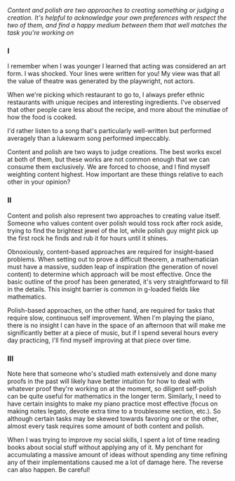 *Content and polish are two approaches to creating something or judging a creation. It's helpful to acknowledge your own preferences with respect the two of them, and find a happy medium between them that well matches the task you're working on*

### I

I remember when I was younger I learned that acting was considered an art form. I was shocked. Your lines were written for you! My view was that all the value of theatre was generated by the playwright, not actors.

When we're picking which restaurant to go to, I always prefer ethnic restaurants with unique recipes and interesting ingredients. I've observed that other people care less about the recipe, and more about the minutiae of how the food is cooked.

I'd rather listen to a song that's particularly well-written but performed averagely than a lukewarm song performed impeccably.

Content and polish are two ways to judge creations. The best works excel at both of them, but these works are not common enough that we can consume them exclusively. We are forced to choose, and I find myself weighting content highest. How important are these things relative to each other in your opinion?

### II

Content and polish also represent two approaches to creating value itself. Someone who values content over polish would toss rock after rock aside, trying to find the brightest jewel of the lot, while polish guy might pick up the first rock he finds and rub it for hours until it shines.

Obnoxiously, content-based approaches are required for insight-based problems. When setting out to prove a difficult theorem, a mathematician must have a massive, sudden leap of inspiration (the generation of novel content) to determine which approach will be most effective. Once the basic outline of the proof has been generated, it's very straightforward to fill in the details. This insight barrier is common in g-loaded fields like mathematics.

Polish-based approaches, on the other hand, are required for tasks that require slow, continuous self improvement. When I'm playing the piano, there is no insight I can have in the space of an afternoon that will make me significantly better at a piece of music, but if I spend several hours every day practicing, I'll find myself improving at that piece over time.

### III

Note here that someone who's studied math extensively and done many proofs in the past will likely have better intuition for how to deal with whatever proof they're working on at the moment, so diligent self-polish can be quite useful for mathematics in the longer term. Similarly, I need to have certain insights to make my piano practice most effective (focus on making notes legato, devote extra time to a troublesome section, etc.). So although certain tasks may be skewed towards favoring one or the other, almost every task requires some amount of both content and polish.

When I was trying to improve my social skills, I spent a lot of time reading books about social stuff without applying any of it. My penchant for accumulating a massive amount of ideas without spending any time refining any of their implementations caused me a lot of damage here. The reverse can also happen. Be careful!
